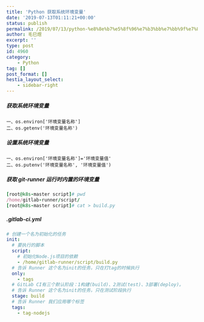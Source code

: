 ```yaml
---
title: 'Python 获取系统环境变量'
date: '2019-07-13T01:11:21+00:00'
status: publish
permalink: /2019/07/13/python-%e8%8e%b7%e5%8f%96%e7%b3%bb%e7%bb%9f%e7%8e%af%e5%a2%83%e5%8f%98%e9%87%8f
author: 毛巳煜
excerpt: ''
type: post
id: 4960
category:
    - Python
tag: []
post_format: []
hestia_layout_select:
    - sidebar-right
---
```

##### 获取系统环境变量

```
一、os.environ['环境变量名称']
二、os.getenv('环境变量名称')

```

##### 设置系统环境变量

```
一、os.environ['环境变量名称']='环境变量值'
二、os.putenv('环境变量名称', '环境变量值')

```

##### 获取 git-runner 运行时内置的环境变量

```ruby
[root@k8s-master script]# pwd
/home/gitlab-runner/script/
[root@k8s-master script]# cat > build.py 
```

##### .gitlab-ci.yml

```yaml
# 创建一个名为初始化的任务
init:
  # 要执行的脚本
  script:
    # 初始化Node.js项目的依赖
    - /home/gitlab-runner/script/build.py
  # 告诉 Runner 这个名为init的任务，只在打tag的时候执行
  only:
    - tags
  # GitLab CI有三个默认阶段：1构建(build)、2测试(test)、3部署(deploy)。
  # 告诉 Runner 这个名为init的任务，只在测试阶段执行
  stage: build
  # 告诉 Runner 我们应用哪个标签
  tags:
    - tag-nodejs

```